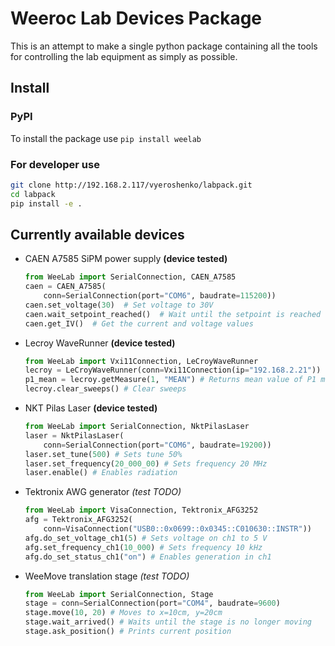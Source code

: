 # Weeroc Lab Devices Package

This is an attempt to make a single python package containing all the tools for controlling the lab equipment as simply as possible.

## Install

### PyPI

To install the package use `pip install weelab`

### For developer use

``` bash
git clone http://192.168.2.117/vyeroshenko/labpack.git
cd labpack
pip install -e .
```

## Currently available devices

- CAEN A7585 SiPM power supply **(device tested)**

    ``` python
    from WeeLab import SerialConnection, CAEN_A7585
    caen = CAEN_A7585(
        conn=SerialConnection(port="COM6", baudrate=115200))
    caen.set_voltage(30)  # Set voltage to 30V
    caen.wait_setpoint_reached()  # Wait until the setpoint is reached
    caen.get_IV()  # Get the current and voltage values
    ```

- Lecroy WaveRunner **(device tested)**

    ``` python
    from WeeLab import Vxi11Connection, LeCroyWaveRunner
    lecroy = LeCroyWaveRunner(conn=Vxi11Connection(ip="192.168.2.21"))
    p1_mean = lecroy.getMeasure(1, "MEAN") # Returns mean value of P1 measurement 
    lecroy.clear_sweeps() # Clear sweeps
    ```

- NKT Pilas Laser **(device tested)**

    ``` python
    from WeeLab import SerialConnection, NktPilasLaser
    laser = NktPilasLaser(
        conn=SerialConnection(port="COM6", baudrate=19200))
    laser.set_tune(500) # Sets tune 50%
    laser.set_frequency(20_000_00) # Sets frequency 20 MHz
    laser.enable() # Enables radiation
    ```

- Tektronix AWG generator *(test TODO)*

    ``` python
    from WeeLab import VisaConnection, Tektronix_AFG3252
    afg = Tektronix_AFG3252(
        conn=VisaConnection("USB0::0x0699::0x0345::C010630::INSTR"))
    afg.do_set_voltage_ch1(5) # Sets voltage on ch1 to 5 V
    afg.set_frequency_ch1(10_000) # Sets frequency 10 kHz
    afg.do_set_status_ch1("on") # Enables generation in ch1
    ```

- WeeMove translation stage *(test TODO)*

    ``` python
    from WeeLab import SerialConnection, Stage
    stage = conn=SerialConnection(port="COM4", baudrate=9600)
    stage.move(10, 20) # Moves to x=10cm, y=20cm
    stage.wait_arrived() # Waits until the stage is no longer moving
    stage.ask_position() # Prints current position
    ```

